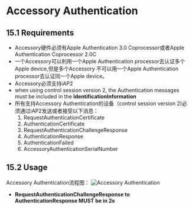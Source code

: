 # Accessory Authentication

## 15.1 Requirements
 - Accessory硬件必须有Apple Authentication 3.0 Coprocessor或者Apple Authentication Coprocessor 2.0C
 - 一个Accessory可以利用一个Apple Authentication processor去认证多个Apple device,但是多个Accessory
   不可以用一个Apple Authentication processor去认证同一个Apple device。
 - Accessory必须支持iAP2
 - when using control session version 2, the Authentication messages must be included in the
  **IdentificationInformation**
 - 所有支持Accessory Authentication的设备（control session version 2)必须通过iAP2发送或者接受以下消息：
   1. RequestAuthenticationCertificate
   2. AuthenticationCertificate
   3. RequestAuthenticationChallengeResponse
   4. AuthenticationResponse
   5. AuthenticationFailed
   6. AccessoryAuthenticationSerialNumber

## 15.2 Usage
  Accessory Authentication流程图：
  ![Accessory Authentication](/home/wangbo/Documents/carplay/CarPlay笔记/AccessoryAuthentication.png)

  - **RequestAuthenticationChallengeResponse to AuthenticationResponse MUST be in 2s**
